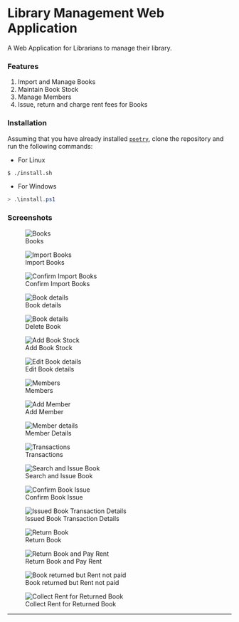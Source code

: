 # Library Management Web Application

A Web Application for Librarians to manage their library.

### Features  

1. Import and Manage Books
2. Maintain Book Stock
3. Manage Members
4. Issue, return and charge rent fees for Books

### Installation

Assuming that you have already installed [`poetry`](https://python-poetry.org), clone the repository and run the following commands:

* For Linux  

```bash
$ ./install.sh
```  

* For Windows

```ps1
> .\install.ps1
```

### Screenshots  

<figure>
    <img src="screenshots/books.png" alt="Books">
    <figcaption>Books</figcaption>
</figure>

<figure>
    <img src="screenshots/import_books.png" alt="Import Books">
    <figcaption>Import Books</figcaption>
</figure>

<figure>
    <img src="screenshots/confirm_import_books.png" alt="Confirm Import Books">
    <figcaption>Confirm Import Books</figcaption>
</figure>

<figure>
    <img src="screenshots/book_details.png" alt="Book details">
    <figcaption>Book details</figcaption>
</figure>

<figure>
    <img src="screenshots/book_delete.png" alt="Book details">
    <figcaption>Delete Book</figcaption>
</figure>

<figure>
    <img src="screenshots/book_add_stock.png" alt="Add Book Stock">
    <figcaption>Add Book Stock</figcaption>
</figure>

<figure>
    <img src="screenshots/edit_book.png" alt="Edit Book details">
    <figcaption>Edit Book details</figcaption>
</figure>

<figure>
    <img src="screenshots/members.png" alt="Members">
    <figcaption>Members</figcaption>
</figure>

<figure>
    <img src="screenshots/member_add.png" alt="Add Member">
    <figcaption>Add Member</figcaption>
</figure>

<figure>
    <img src="screenshots/member_details.png" alt="Member details">
    <figcaption>Member Details</figcaption>
</figure>

<figure>
    <img src="screenshots/transactions.png" alt="Transactions">
    <figcaption>Transactions</figcaption>
</figure>

<figure>
    <img src="screenshots/transaction_search_and_issue_book.png" alt="Search and Issue Book">
    <figcaption>Search and Issue Book</figcaption>
</figure>

<figure>
    <img src="screenshots/transaction_confirm_book_issue.png" alt="Confirm Book Issue">
    <figcaption>Confirm Book Issue</figcaption>
</figure>

<figure>
    <img src="screenshots/transaction_book_issue.png" alt="Issued Book Transaction Details">
    <figcaption>Issued Book Transaction Details</figcaption>
</figure>

<figure>
    <img src="screenshots/return_book.png" alt="Return Book">
    <figcaption>Return Book</figcaption>
</figure>

<figure>
    <img src="screenshots/return_book_and_pay_rent.png" alt="Return Book and Pay Rent">
    <figcaption>Return Book and Pay Rent</figcaption>
</figure>

<figure>
    <img src="screenshots/returned_book_rent_not_paid.png" alt="Book returned but Rent not paid">
    <figcaption>Book returned but Rent not paid</figcaption>
</figure>

<figure>
    <img src="screenshots/rent_collect.png" alt="Collect Rent for Returned Book">
    <figcaption>Collect Rent for Returned Book</figcaption>
</figure>

---